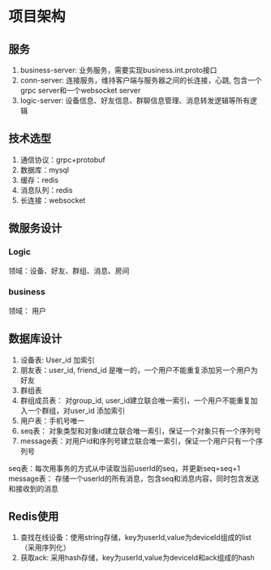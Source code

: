 # 项目架构

## 服务

1. business-server: 业务服务，需要实现business.int.proto接口
2. conn-server: 连接服务，维持客户端与服务器之间的长连接，心跳, 包含一个grpc server和一个websocket server
3. logic-server: 设备信息、好友信息、群聊信息管理、消息转发逻辑等所有逻辑

## 技术选型

1. 通信协议：grpc+protobuf
2. 数据库：mysql
3. 缓存：redis
4. 消息队列：redis
5. 长连接：websocket

## 微服务设计

### Logic

领域：设备、好友、群组、消息、房间

### business

领域： 用户

## 数据库设计

1. 设备表: User_id 加索引
2. 朋友表：user_id, friend_id 是唯一的，一个用户不能重复添加另一个用户为好友
3. 群组表
4. 群组成员表： 对group_id, user_id建立联合唯一索引，一个用户不能重复加入一个群组，对user_id 添加索引
5. 用户表：手机号唯一
6. seq表： 对象类型和对象id建立联合唯一索引，保证一个对象只有一个序列号
7. message表：对用户id和序列号建立联合唯一索引，保证一个用户只有一个序列号

seq表：每次用事务的方式从中读取当前userId的seq，并更新seq=seq+1 
message表： 存储一个userId的所有消息，包含seq和消息内容，同时包含发送和接收到的消息

## Redis使用

1. 查找在线设备：使用string存储，key为userId,value为deviceId组成的list（采用序列化）
2. 获取ack: 采用hash存储，key为userId,value为deviceId和ack组成的hash
 